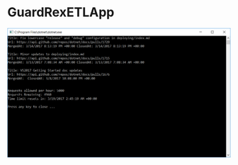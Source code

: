 # GuardRexETLApp

![screenshot](https://raw.githubusercontent.com/GuardRex/GuardRexETLApp/master/screenshot.png)
